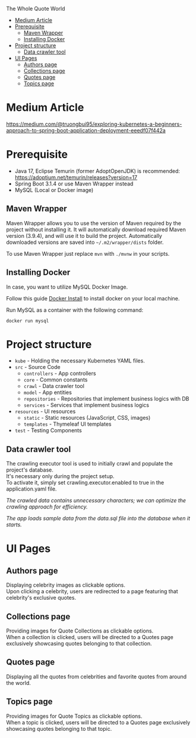 The Whole Quote World

<!-- TOC -->

* [Medium Article](#medium-article)
* [Prerequisite](#prerequisite)
    * [Maven Wrapper](#maven-wrapper)
    * [Installing Docker](#installing-docker)
* [Project structure](#project-structure)
    * [Data crawler tool](#data-crawler-tool)
* [UI Pages](#ui-pages)
    * [Authors page](#authors-page)
    * [Collections page](#collections-page)
    * [Quotes page](#quotes-page)
    * [Topics page](#topics-page)

<!-- TOC -->

# Medium Article

https://medium.com/@truongbui95/exploring-kubernetes-a-beginners-approach-to-spring-boot-application-deployment-eeedf07f442a

# Prerequisite

* Java 17, Eclipse Temurin (former AdoptOpenJDK) is recommended: https://adoptium.net/temurin/releases?version=17
* Spring Boot 3.1.4 or use Maven Wrapper instead
* MySQL (Local or Docker image)

## Maven Wrapper

Maven Wrapper allows you to use the version of Maven required by the project without installing it. It will
automatically download required Maven version (3.9.4), and will use it to build the project. Automatically downloaded
versions are saved into `~/.m2/wrapper/dists` folder.

To use Maven Wrapper just replace `mvn` with `./mvnw` in your scripts.

## Installing Docker

In case, you want to utilize MySQL Docker Image.

Follow this guide [Docker Install](https://docs.docker.com/desktop/install/mac-install/) to install docker on your local
machine.

Run MySQL as a container with the following command:

```shell
docker run mysql
```

# Project structure

* `kube` - Holding the necessary Kubernetes YAML files.
* `src` - Source Code
    * `controllers` - App controllers
    * `core` - Common constants
    * `crawl` - Data crawler tool
    * `model` - App entities
    * `repositories` - Repositories that implement business logics with DB
    * `services` - Services that implement business logics
* `resources` - UI resources
    * `static` - Static resources (JavaScript, CSS, images)
    * `templates` - Thymeleaf UI templates
* `test` - Testing Components

## Data crawler tool

The crawling executor tool is used to initially crawl and populate the project's database.<br>
It's necessary only during the project setup.<br>
To activate it, simply set crawling.executor.enabled to true in the application.yaml file.

*The crawled data contains unnecessary characters; we can optimize the crawling approach for efficiency.*

*The app loads sample data from the data.sql file into the database when it starts.*

# UI Pages

## Authors page

Displaying celebrity images as clickable options.<br>
Upon clicking a celebrity, users are redirected to a page featuring that celebrity's exclusive quotes.

## Collections page

Providing images for Quote Collections as clickable options.<br>
When a collection is clicked, users will be directed to a Quotes page exclusively showcasing quotes belonging to that
collection.

## Quotes page

Displaying all the quotes from celebrities and favorite quotes from around the world.

## Topics page

Providing images for Quote Topics as clickable options.<br>
When a topic is clicked, users will be directed to a Quotes page exclusively showcasing quotes belonging to that
topic.